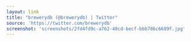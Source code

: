 ```yaml
---
layout: link
title: "brewerydb (@brewerydb) | Twitter"
source: 'https://twitter.com/brewerydb'
screenshot: 'screenshots/2fd4fd9c-a762-40cd-becf-bbb786c6689f.jpg'
---
```



